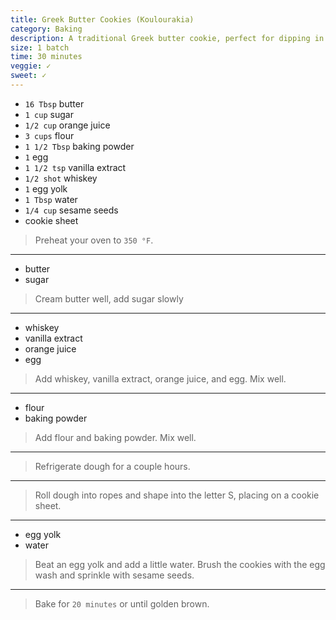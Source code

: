 ```yaml
---
title: Greek Butter Cookies (Koulourakia)
category: Baking
description: A traditional Greek butter cookie, perfect for dipping in coffee or tea.
size: 1 batch
time: 30 minutes
veggie: ✓
sweet: ✓
---
```


* `16 Tbsp` butter
* `1 cup` sugar
* `1/2 cup` orange juice
* `3 cups` flour
* `1 1/2 Tbsp` baking powder
* `1` egg
* `1 1/2 tsp` vanilla extract
* `1/2 shot` whiskey
* `1` egg yolk
* `1 Tbsp` water
* `1/4 cup` sesame seeds
* cookie sheet

> Preheat your oven to `350 °F`.

---

* butter
* sugar

> Cream butter well, add sugar slowly

---

* whiskey
* vanilla extract
* orange juice
* egg

> Add whiskey, vanilla extract, orange juice, and egg. Mix well.

---

* flour
* baking powder

> Add flour and baking powder. Mix well.

---

> Refrigerate dough for a couple hours.

---

> Roll dough into ropes and shape into the letter S, placing on a cookie sheet.

---

* egg yolk
* water

> Beat an egg yolk and add a little water. Brush the cookies with the egg wash and sprinkle with sesame seeds.

---

> Bake for `20 minutes` or until golden brown.